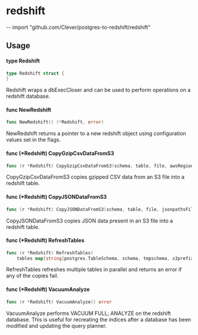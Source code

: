 # redshift
--
    import "github.com/Clever/postgres-to-redshift/redshift"


## Usage

#### type Redshift

```go
type Redshift struct {
}
```

Redshift wraps a dbExecCloser and can be used to perform operations on a
redshift database.

#### func  NewRedshift

```go
func NewRedshift() (*Redshift, error)
```
NewRedshift returns a pointer to a new redshift object using configuration
values set in the flags.

#### func (*Redshift) CopyGzipCsvDataFromS3

```go
func (r *Redshift) CopyGzipCsvDataFromS3(schema, table, file, awsRegion string, ts postgres.TableSchema, delimiter rune) error
```
CopyGzipCsvDataFromS3 copies gzipped CSV data from an S3 file into a redshift
table.

#### func (*Redshift) CopyJSONDataFromS3

```go
func (r *Redshift) CopyJSONDataFromS3(schema, table, file, jsonpathsFile, awsRegion string) error
```
CopyJSONDataFromS3 copies JSON data present in an S3 file into a redshift table.

#### func (*Redshift) RefreshTables

```go
func (r *Redshift) RefreshTables(
	tables map[string]postgres.TableSchema, schema, tmpschema, s3prefix, awsRegion string, delim rune) error
```
RefreshTables refreshes multiple tables in parallel and returns an error if any
of the copies fail.

#### func (*Redshift) VacuumAnalyze

```go
func (r *Redshift) VacuumAnalyze() error
```
VacuumAnalyze performs VACUUM FULL; ANALYZE on the redshift database. This is
useful for recreating the indices after a database has been modified and
updating the query planner.
